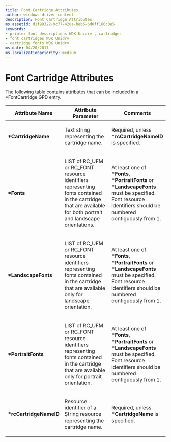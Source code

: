 ```yaml
---
title: Font Cartridge Attributes
author: windows-driver-content
description: Font Cartridge Attributes
ms.assetid: d1f99322-9c77-428a-beb5-6d0ff166c3e5
keywords:
- printer font descriptions WDK Unidrv , cartridges
- font cartridges WDK Unidrv
- cartridge fonts WDK Unidrv
ms.date: 04/20/2017
ms.localizationpriority: medium
---
```


# Font Cartridge Attributes





The following table contains attributes that can be included in a \*FontCartridge GPD entry.

<table>
<colgroup>
<col width="33%" />
<col width="33%" />
<col width="33%" />
</colgroup>
<thead>
<tr class="header">
<th>Attribute Name</th>
<th>Attribute Parameter</th>
<th>Comments</th>
</tr>
</thead>
<tbody>
<tr class="odd">
<td><p><strong>*CartridgeName</strong></p></td>
<td><p>Text string representing the cartridge name.</p></td>
<td><p>Required, unless *<strong>rcCartridgeNameID</strong> is specified.</p></td>
</tr>
<tr class="even">
<td><p><strong>*Fonts</strong></p></td>
<td><p>LIST of RC_UFM or RC_FONT resource identifiers representing fonts contained in the cartridge that are available for both portrait and landscape orientations.</p></td>
<td><p>At least one of *<strong>Fonts</strong>, *<strong>PortraitFonts</strong> or *<strong>LandscapeFonts</strong> must be specified. Font resource identifiers should be numbered contiguously from 1.</p></td>
</tr>
<tr class="odd">
<td><p><strong>*LandscapeFonts</strong></p></td>
<td><p>LIST of RC_UFM or RC_FONT resource identifiers representing fonts contained in the cartridge that are available only for landscape orientation.</p></td>
<td><p>At least one of *<strong>Fonts</strong>, *<strong>PortraitFonts</strong> or *<strong>LandscapeFonts</strong> must be specified. Font resource identifiers should be numbered contiguously from 1.</p></td>
</tr>
<tr class="even">
<td><p><strong>*PortraitFonts</strong></p></td>
<td><p>LIST of RC_UFM or RC_FONT resource identifiers representing fonts contained in the cartridge that are available only for portrait orientation.</p></td>
<td><p>At least one of *<strong>Fonts</strong>, *<strong>PortraitFonts</strong> or *<strong>LandscapeFonts</strong> must be specified. Font resource identifiers should be numbered contiguously from 1.</p></td>
</tr>
<tr class="odd">
<td><p><strong>*rcCartridgeNameID</strong></p></td>
<td><p>Resource identifier of a String resource representing the cartridge name.</p></td>
<td><p>Required, unless *<strong>CartridgeName</strong> is specified.</p></td>
</tr>
</tbody>
</table>

 

 

 




